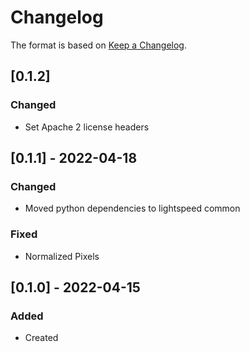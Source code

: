 # Changelog
The format is based on [Keep a Changelog](https://keepachangelog.com/en/1.0.0/).

## [0.1.2]
### Changed
- Set Apache 2 license headers

## [0.1.1] - 2022-04-18
### Changed
- Moved python dependencies to lightspeed common
### Fixed
- Normalized Pixels

## [0.1.0] - 2022-04-15
### Added
- Created
